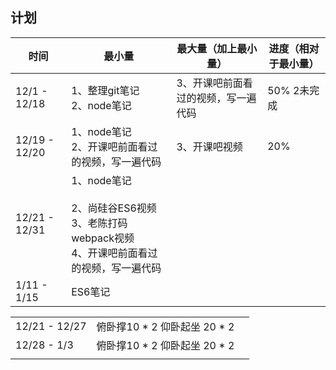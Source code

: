 ## 计划

| 时间          | 最小量                                                       | 最大量（加上最小量）                | 进度（相对于最小量） |
| ------------- | ------------------------------------------------------------ | ----------------------------------- | -------------------- |
| 12/1 - 12/18  | 1、整理git笔记<br />2、node笔记<br />                        | 3、开课吧前面看过的视频，写一遍代码 | 50%  2未完成         |
| 12/19 - 12/20 | 1、node笔记<br />2、开课吧前面看过的视频，写一遍代码         | 3、开课吧视频                       | 20%                  |
| 12/21 - 12/31 | 1、node笔记<br /><br />2、尚硅谷ES6视频<br />3、老陈打码webpack视频<br />4、开课吧前面看过的视频，写一遍代码 |                                     |                      |
| 1/11 - 1/15   | ES6笔记                                                      |                                     |                      |



|               |                               |      |
| ------------- | ----------------------------- | ---- |
| 12/21 - 12/27 | 俯卧撑10 * 2  仰卧起坐 20 * 2 |      |
| 12/28 - 1/3   | 俯卧撑10 * 2  仰卧起坐 20 * 2 |      |
|               |                               |      |

